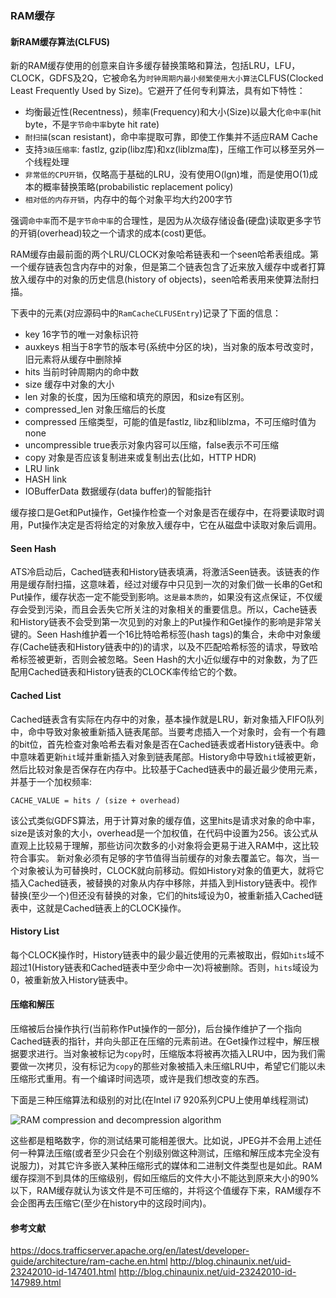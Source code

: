 
### RAM缓存

#### 新RAM缓存算法(CLFUS)
新的RAM缓存使用的创意来自许多缓存替换策略和算法，包括LRU，LFU，CLOCK，GDFS及2Q，它被命名为`时钟周期内最小频繁使用大小算法`CLFUS(Clocked Least Frequently Used by Size)。它避开了任何专利算法，具有如下特性：

* 均衡最近性(Recentness)，频率(Frequency)和大小(Size)以最大化`命中率`(hit byte，不是`字节命中率`byte hit rate)
* `耐扫描`(scan resistant)，命中率提取可靠，即使工作集并不适应RAM Cache
* 支持`3级压缩率`: fastlz, gzip(libz库)和xz(liblzma库)，压缩工作可以移至另外一个线程处理
* `非常低的CPU开销`，仅略高于基础的LRU，没有使用O(lgn)堆，而是使用O(1)成本的概率替换策略(probabilistic replacement policy)
* `相对低的内存开销`，内存中的每个对象平均大约200字节

强调`命中率`而不是`字节命中率`的合理性，是因为从次级存储设备(硬盘)读取更多字节的开销(overhead)较之一个请求的成本(cost)更低。

RAM缓存由最前面的两个LRU/CLOCK对象哈希链表和一个seen哈希表组成。第一个缓存链表包含内存中的对象，但是第二个链表包含了近来放入缓存中或者打算放入缓存中的对象的历史信息(history of objects)，seen哈希表用来使算法耐扫描。

下表中的元素(对应源码中的`RamCacheCLFUSEntry`)记录了下面的信息：

* key
16字节的唯一对象标识符
* auxkeys
相当于8字节的版本号(系统中分区的块)，当对象的版本号改变时，旧元素将从缓存中删除掉
* hits
当前时钟周期内的命中数
* size
缓存中对象的大小
* len
对象的长度，因为压缩和填充的原因，和size有区别。
* compressed_len
对象压缩后的长度
* compressed
压缩类型，可能的值是fastlz, libz和liblzma，不可压缩时值为none
* uncompressible
true表示对象内容可以压缩，false表示不可压缩
* copy
对象是否应该复制进来或复制出去(比如，HTTP HDR)
* LRU link
* HASH link
* IOBufferData
数据缓存(data buffer)的智能指针

缓存接口是Get和Put操作，Get操作检查一个对象是否在缓存中，在将要读取时调用，Put操作决定是否将给定的对象放入缓存中，它在从磁盘中读取对象后调用。


#### Seen Hash
ATS冷启动后，Cached链表和History链表填满，将激活Seen链表。该链表的作用是缓存耐扫描，这意味着，经过对缓存中只见到一次的对象们做一长串的Get和Put操作，缓存状态一定不能受到影响。`这是最本质的`，如果没有这点保证，不仅缓存会受到污染，而且会丢失它所关注的对象相关的重要信息。所以，Cache链表和History链表不会受到第一次见到的对象上的Put操作和Get操作的影响是非常关键的。Seen Hash维护着一个16比特哈希标签(hash tags)的集合，未命中对象缓存(Cache链表和History链表中的)的请求，以及不匹配哈希标签的请求，导致哈希标签被更新，否则会被忽略。Seen Hash的大小近似缓存中的对象数，为了匹配用Cached链表和History链表的CLOCK率传给它的个数。

#### Cached List
Cached链表含有实际在内存中的对象，基本操作就是LRU，新对象插入FIFO队列中，命中导致对象被重新插入链表尾部。当要考虑插入一个对象时，会有一个有趣的bit位，首先检查对象哈希去看对象是否在Cached链表或者History链表中。命中意味着更新`hit`域并重新插入对象到链表尾部。History命中导致`hit`域被更新，然后比较对象是否保存在内存中。比较基于Cached链表中的最近最少使用元素，并基于一个加权频率:

	CACHE_VALUE = hits / (size + overhead)

该公式类似GDFS算法，用于计算对象的缓存值，这里hits是请求对象的命中率，size是该对象的大小，overhead是一个加权值，在代码中设置为256。该公式从直观上比较易于理解，那些访问次数多的小对象将会更易于进入RAM中，这比较符合事实。
新对象必须有足够的字节值得当前缓存的对象去覆盖它。每次，当一个对象被认为可替换时，CLOCK就向前移动。假如History对象的值更大，就将它插入Cached链表，被替换的对象从内存中移除，并插入到History链表中。视作替换(至少一个)但还没有替换的对象，它们的hits域设为0，被重新插入Cached链表中，这就是Cached链表上的CLOCK操作。

#### History List
每个CLOCK操作时，History链表中的最少最近使用的元素被取出，假如`hits`域不超过1(History链表和Cached链表中至少命中一次)将被删除。否则，`hits`域设为0，被重新放入History链表中。

#### 压缩和解压
压缩被后台操作执行(当前称作Put操作的一部分)，后台操作维护了一个指向Cached链表的指针，并向头部正在压缩的元素前进。在Get操作过程中，解压根据要求进行。当对象被标记为`copy`时，压缩版本将被再次插入LRU中，因为我们需要做一次拷贝，没有标记为`copy`的那些对象被插入未压缩LRU中，希望它们能以未压缩形式重用。有一个编译时间选项，或许是我们想改变的东西。

下面是三种压缩算法和级别的对比(在Intel i7 920系列CPU上使用单线程测试)

![RAM compression and decompression algorithm](http://img.blog.csdn.net/20160702091051380)

这些都是粗略数字，你的测试结果可能相差很大。比如说，JPEG并不会用上述任何一种算法压缩(或者至少只会在个别级别做这种测试，压缩和解压成本完全没有说服力)，对其它许多嵌入某种压缩形式的媒体和二进制文件类型也是如此。RAM缓存探测不到具体的压缩级别，假如压缩后的文件大小不能达到原来大小的90%以下，RAM缓存就认为该文件是不可压缩的，并将这个值缓存下来，RAM缓存不会企图再去压缩它(至少在history中的这段时间内)。

#### 参考文献
https://docs.trafficserver.apache.org/en/latest/developer-guide/architecture/ram-cache.en.html
http://blog.chinaunix.net/uid-23242010-id-147401.html
http://blog.chinaunix.net/uid-23242010-id-147989.html

